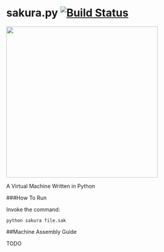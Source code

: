 sakura.py [![Build Status](https://travis-ci.org/shrimpboyho/sakura.py.png?branch=master)](https://travis-ci.org/shrimpboyho/sakura.py)
=========

<p> <img width = "400" src = "http://4.bp.blogspot.com/-CxlWLo6x4XM/TcJOPuXgw0I/AAAAAAAAAq0/Vd34MpHgmqU/s1600/sakura.jpg"></img> </p>


A Virtual Machine Written in Python

###How To Run

Invoke the command:

```
python sakura file.sak
```

##Machine Assembly Guide

TODO